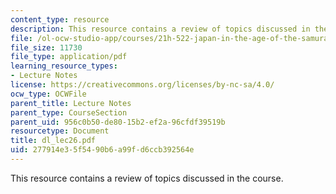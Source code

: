 ```yaml
---
content_type: resource
description: This resource contains a review of topics discussed in the course.
file: /ol-ocw-studio-app/courses/21h-522-japan-in-the-age-of-the-samurai-history-and-film-fall-2006/277914e35f5490b6a99fd6ccb392564e_dl_lec26.pdf
file_size: 11730
file_type: application/pdf
learning_resource_types:
- Lecture Notes
license: https://creativecommons.org/licenses/by-nc-sa/4.0/
ocw_type: OCWFile
parent_title: Lecture Notes
parent_type: CourseSection
parent_uid: 956c0b50-de80-15b2-ef2a-96cfdf39519b
resourcetype: Document
title: dl_lec26.pdf
uid: 277914e3-5f54-90b6-a99f-d6ccb392564e
---
```

This resource contains a review of topics discussed in the course.
